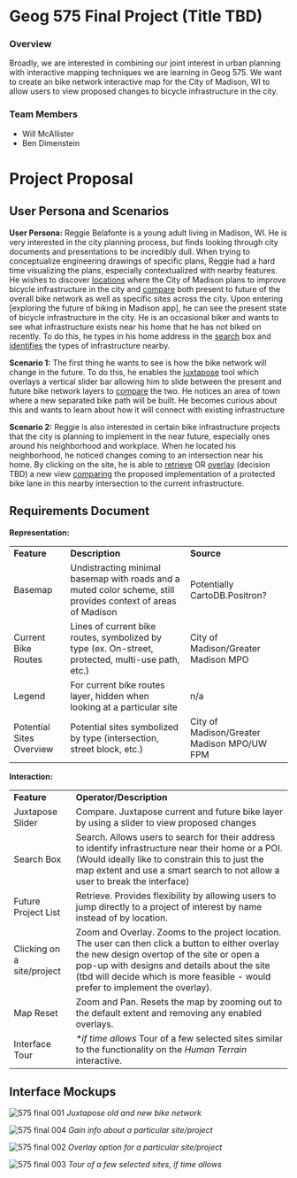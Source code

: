 # Geog 575 Final Project (Title TBD)


### Overview
Broadly, we are interested in combining our joint interest in urban planning with interactive mapping techniques we are learning in Geog 575. We want to create an bike network interactive map for the City of Madison, WI to allow users to view proposed changes to bicycle infrastructure in the city.

### Team Members
 - Will McAllister
 - Ben Dimenstein


# Project Proposal

## User Persona and Scenarios
__User Persona:__
Reggie Belafonte is a young adult living in Madison, WI. He is very interested in the city planning process, but finds looking through city documents and presentations to be incredibly dull. When trying to conceptualize engineering drawings of specific plans, Reggie had a hard time visualizing the plans, especially contextualized with nearby features. He wishes to discover <ins>locations</ins> where the City of Madison plans to improve bicycle infrastructure in the city and <ins>compare</ins> both present to future of the overall bike network as well as specific sites across the city. Upon entering [exploring the future of biking in Madison app], he can see the present state of bicycle infrastructure in the city. He is an occasional biker and wants to see what infrastructure exists near his home that he has not biked on recently. To do this, he types in his home address in the <ins>search</ins> box and <ins>identifies</ins> the types of infrastructure nearby.


__Scenario 1:__
The first thing he wants to see is how the bike network will change in the future. To do this, he enables the <ins>juxtapose</ins> tool which overlays a vertical slider bar allowing him to slide between the present and future bike network layers to <ins>compare</ins> the two. He notices an area of town where a new separated bike path will be built. He becomes curious about this and wants to learn about how it will connect with existing infrastructure

__Scenario 2:__
Reggie is also interested in certain bike infrastructure projects that the city is planning to implement in the near future, especially ones around his neighborhood and workplace. When he located his neighborhood, he noticed changes coming to an intersection near his home. By clicking on the site, he is able to <ins>retrieve</ins> OR <ins>overlay</ins> (decision TBD) a new view <ins>comparing</ins> the proposed implementation of a protected bike lane in this nearby intersection to the current infrastructure. 


## Requirements Document

**Representation:**

<table>
  <tr>
   <td><strong>Feature</strong>
   </td>
   <td><strong>Description</strong>
   </td>
   <td><strong>Source</strong>
   </td>
  </tr>
  <tr>
   <td>Basemap
   </td>
   <td>Undistracting minimal basemap with roads and a muted color scheme, still provides context of areas of Madison
   </td>
   <td>Potentially CartoDB.Positron?
   </td>
  </tr>
  <tr>
   <td>Current Bike Routes
   </td>
   <td>Lines of current bike routes, symbolized by type (ex. On-street, protected, multi-use path, etc.)
   </td>
   <td>City of Madison/Greater Madison MPO
   </td>
  </tr>
  <tr>
   <td>Legend
   </td>
   <td>For current bike routes layer, hidden when looking at a particular site
   </td>
   <td>n/a
   </td>
  </tr>
  <tr>
   <td>Potential Sites Overview
   </td>
   <td>Potential sites symbolized by type (intersection, street block, etc.)
   </td>
   <td>City of Madison/Greater Madison MPO/UW FPM
   </td>
  </tr>
</table>


**Interaction:**


<table>
  <tr>
   <td><strong>Feature</strong>
   </td>
   <td><strong>Operator/Description</strong>
   </td>
  </tr>
  <tr>
   <td>Juxtapose Slider
   </td>
   <td>Compare. Juxtapose current and future bike layer by using a slider to view proposed changes
   </td>
  </tr>
  <tr>
   <td>Search Box
   </td>
   <td>Search. Allows users to search for their address to identify infrastructure near their home or a POI. (Would ideally like to constrain this to just the map extent and use a smart search to not allow a user to break the interface)
   </td>
  </tr>
  <tr>
   <td>Future Project List
   </td>
   <td>Retrieve. Provides flexibility by allowing users to jump directly to a project of interest by name instead of by location.
   </td>
  </tr>
  <tr>
   <td>Clicking on a site/project
   </td>
   <td>Zoom and Overlay. Zooms to the project location. The user can then click a button to either overlay the new design overtop of the site or open a pop-up with designs and details about the site (tbd will decide which is more feasible - would prefer to implement the overlay).
   </td>
  </tr>
  <tr>
   <td>Map Reset
   </td>
   <td>Zoom and Pan. Resets the map by zooming out to the default extent and removing any enabled overlays.
   </td>
  </tr>
  <tr>
   <td>Interface Tour
   </td>
   <td><em>*if time allows </em>Tour of a few selected sites similar to the functionality on the <em>Human Terrain</em> interactive.
   </td>
  </tr>
</table>


## Interface Mockups

![‎575 final ‎001](https://github.com/willmcallister/575_final_project/assets/94069278/93fe5701-9d4a-459c-8a30-d0a1b4a7cd0d)
*Juxtapose old and new bike network*


![‎575 final ‎004](https://github.com/willmcallister/575_final_project/assets/94069278/0a83ae07-0797-43ad-9656-9585f3d17cbf)
*Gain info about a particular site/project*


![‎575 final ‎002](https://github.com/willmcallister/575_final_project/assets/94069278/14021c5e-2436-431c-9649-b9ccdcaea8fc)
*Overlay option for a particular site/project*


![‎575 final ‎003](https://github.com/willmcallister/575_final_project/assets/94069278/a21ceb35-d746-428f-85b0-0de36ba37921)
*Tour of a few selected sites, if time allows*

